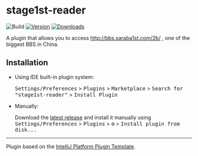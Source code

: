 # stage1st-reader

![Build](https://github.com/reed-overflow/stage1st-reader/workflows/Build/badge.svg)
[![Version](https://img.shields.io/jetbrains/plugin/v/19768-stage1st-reader.svg)](https://plugins.jetbrains.com/plugin/PLUGIN_ID)
[![Downloads](https://img.shields.io/jetbrains/plugin/d/19768-stage1st-reader.svg)](https://plugins.jetbrains.com/plugin/PLUGIN_ID)


<!-- Plugin description -->
A plugin that allows you to access http://bbs.saraba1st.com/2b/ , one of the biggest BBS in China.
<!-- Plugin description end -->

## Installation

- Using IDE built-in plugin system:
  
  <kbd>Settings/Preferences</kbd> > <kbd>Plugins</kbd> > <kbd>Marketplace</kbd> > <kbd>Search for "stage1st-reader"</kbd> >
  <kbd>Install Plugin</kbd>
  
- Manually:

  Download the [latest release](https://github.com/reed-overflow/stage1st-reader/releases/latest) and install it manually using
  <kbd>Settings/Preferences</kbd> > <kbd>Plugins</kbd> > <kbd>⚙️</kbd> > <kbd>Install plugin from disk...</kbd>


---
Plugin based on the [IntelliJ Platform Plugin Template][template].

[template]: https://github.com/JetBrains/intellij-platform-plugin-template
